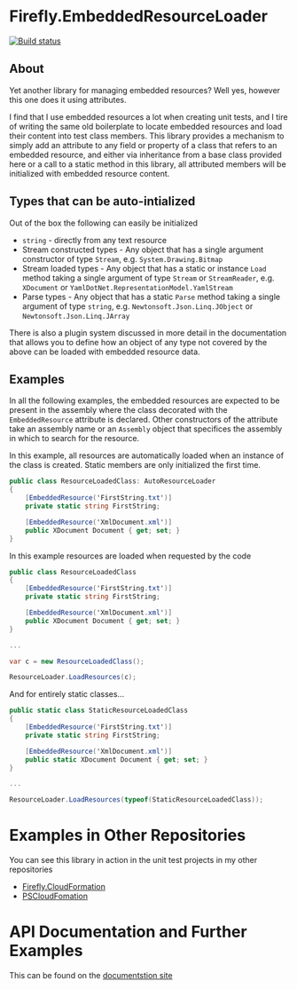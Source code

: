 # Firefly.EmbeddedResourceLoader

[![Build status](https://ci.appveyor.com/api/projects/status/9faegqir2x2mtccx/branch/master?svg=true)](https://ci.appveyor.com/project/fireflycons/firefly-embeddedresourceloader/branch/master)

## About

Yet another library for managing embedded resources? Well yes, however this one does it using attributes.

I find that I use embedded resources a lot when creating unit tests, and I tire of writing the same old boilerplate to locate embedded resources and load their content into test class members.
This library provides a mechanism to simply add an attribute to any field or property of a class that refers to an embedded resource, and either via inheritance from a base class provided here
or a call to a static method in this library, all attributed members will be initialized with embedded resource content.

## Types that can be auto-intialized

Out of the box the following can easily be initialized

* `string` - directly from any text resource
* Stream constructed types - Any object that has a single argument constructor of type `Stream`, e.g. `System.Drawing.Bitmap`
* Stream loaded types - Any object that has a static or instance `Load` method taking a single argument of type `Stream` or `StreamReader`, e.g. `XDocument` or `YamlDotNet.RepresentationModel.YamlStream`
* Parse types - Any object that has a static `Parse` method taking a single argument of type `string`, e.g. `Newtonsoft.Json.Linq.JObject` or `Newtonsoft.Json.Linq.JArray`

There is also a plugin system discussed in more detail in the documentation that allows you to define how an object of any type not covered by the above can be loaded with embedded resource data.

## Examples

In all the following examples, the embedded resources are expected to be present in the assembly where the class decorated with the `EmbeddedResource` attribute is declared.
Other constructors of the attribute take an assembly name or an `Assembly` object that specifices the assembly in which to search for the resource.

In this example, all resources are automatically loaded when an instance of the class is created. Static members are only initialized the first time.

```csharp
public class ResourceLoadedClass: AutoResourceLoader
{
	[EmbeddedResource('FirstString.txt')]
	private static string FirstString;

	[EmbeddedResource('XmlDocument.xml')]
	public XDocument Document { get; set; }
}
```

In this example resources are loaded when requested by the code

```csharp
public class ResourceLoadedClass
{
	[EmbeddedResource('FirstString.txt')]
	private static string FirstString;

	[EmbeddedResource('XmlDocument.xml')]
	public XDocument Document { get; set; }
}

...

var c = new ResourceLoadedClass();

ResourceLoader.LoadResources(c);
```

And for entirely static classes...

```csharp
public static class StaticResourceLoadedClass
{
	[EmbeddedResource('FirstString.txt')]
	private static string FirstString;

	[EmbeddedResource('XmlDocument.xml')]
	public static XDocument Document { get; set; }
}

...

ResourceLoader.LoadResources(typeof(StaticResourceLoadedClass));
```

# Examples in Other Repositories

You can see this library in action in the unit test projects in my other repositories

* [Firefly.CloudFormation](https://github.com/fireflycons/Firefly.CloudFormation/tree/master/tests/Firefly.CloudFormation.Tests.Unit)
* [PSCloudFomation](https://github.com/fireflycons/PSCloudFormation/tree/master/tests/Firefly.PSCloudFormation.Tests.Unit)


# API Documentation and Further Examples

This can be found on the [documentstion site](https://fireflycons.github.io/Firefly-EmbeddedResourceLoader)
